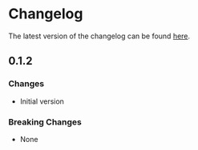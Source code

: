 # Changelog

The latest version of the changelog can be found [here](/Azure/bicep-registry-modules/blob/main/avm/res/management/management-group/CHANGELOG.md).

## 0.1.2

### Changes

- Initial version

### Breaking Changes

- None
